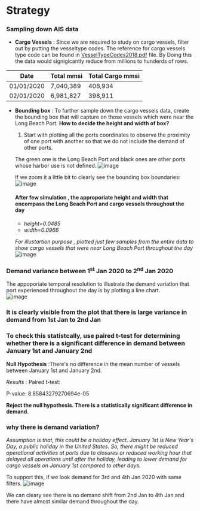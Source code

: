 # Strategy

### Sampling down AIS data

* **Cargo Vessels** : Since we are required to study on cargo vessels, filter out by putting the vesseltype codes. The reference for cargo vessels type code can be found in [VesselTypeCodes2018.pdf](https://github.com/jyoti2728/DP-Assignment/blob/main/VesselTypeCodes2018.pdf) file.
  By Doing this the data would signigicantly reduce from millions to hunderds of rows.

| Date  | Total mmsi | Total Cargo mmsi |
| ------------- | ------------- | ------------- |
| 01/01/2020  | 7,040,389  | 408,934  |
| 02/01/2020  | 6,981,827  |  398,911  |

*  **Bounding box** : To further sample down the cargo vessels data, create the bounding box that will capture on those vessels which were near the Long Beach Port.
   **How to decide the height and width of box?**
     1) Start with plotting all the ports coordinates to observe the proximity of one port with another so that we do not include the demand of other ports.

    The green one is the Long Beach Port and black ones are other ports whose harbor use is not defined.
    ![image](https://github.com/jyoti2728/DP-Assignment/assets/170928275/714961b4-3ac0-4996-b204-d3ecd7d6d305)

    If we zoom it a little bit to clearly see the bounding box boundaries:
    ![image](https://github.com/jyoti2728/DP-Assignment/assets/170928275/c8586d33-f0c9-4384-b6e6-5f287540b636)

   #### After few simulation , the approporiate height and width that encompass the Long Beach Port and cargo vessels throughout the day
    * *height=0.0485* 
    * *width=0.0966*
 
    *For illustartion purpose , plotted just few samples from the entire data to show cargo vessels that were near Long Beach Port throughout the day*
    ![image](https://github.com/jyoti2728/DP-Assignment/assets/170928275/611f34a1-8659-41b0-bcb3-c611fae66a49)
  
  ### Demand variance between 1<sup>st</sup> Jan 2020 to 2<sup>nd</sup> Jan 2020
  The appoporiate temporal resolution to illustrate the demand variation that port experienced throughout the day is by plotting a line chart.  
![image](https://github.com/jyoti2728/DP-Assignment/assets/170928275/8e7be69a-928d-40ad-8f7e-c44c20e50a4f)

### It is clearly visible from the plot that there is large variance in demand from 1st Jan to 2nd Jan

### To check this statistcally, use paired t-test for determining whether there is a significant difference in demand between January 1st and January 2nd

**Null Hypothesis** :There's no difference in the mean number of vessels between January 1st and January 2nd.

*Results* : Paired t-test:

P-value: 8.85843279270694e-05

**Reject the null hypothesis. There is a statistically significant difference in demand.**

### **why there is demand variation?** 
_Assumption is that, this could be a holiday effect. January 1st is New Year's Day, a public holiday in the United States. So, there might be reduced operational activities at ports due to closures or reduced working hour that delayed all operations until after the holiday, leading to lower demand for cargo vessels on January 1st compared to other days._

To support this, if we look demand for 3rd and 4th Jan 2020 with same filters.
![image](https://github.com/jyoti2728/DP-Assignment/assets/170928275/bc93f535-61d6-40e9-88bd-1122cc37eafd)

We can cleary see there is no demand shift from 2nd Jan to 4th Jan and there have almost similar demand throughout the day.

